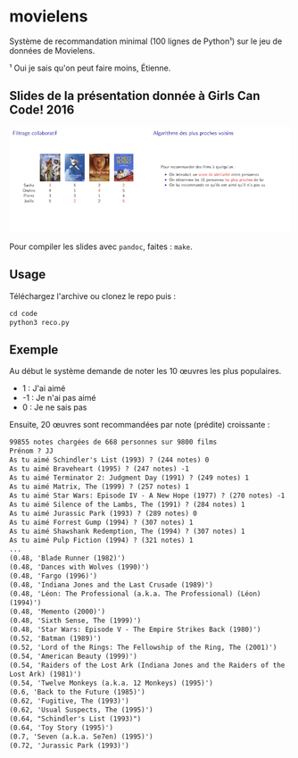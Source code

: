 # movielens
Système de recommandation minimal (100 lignes de Python¹) sur le jeu de données de Movielens.

¹ Oui je sais qu'on peut faire moins, Étienne.

## Slides de la présentation donnée à Girls Can Code! 2016

[![Slides de la présentation](figures/slides.png)](https://github.com/mangaki/research/blob/gh-pages/public/gcc.pdf)

Pour compiler les slides avec ``pandoc``, faites : ``make``.

## Usage

Téléchargez l'archive ou clonez le repo puis :

    cd code
    python3 reco.py

## Exemple

Au début le système demande de noter les 10 œuvres les plus populaires. 

- 1 : J'ai aimé
- -1 : Je n'ai pas aimé
- 0 : Je ne sais pas

Ensuite, 20 œuvres sont recommandées par note (prédite) croissante :

    99855 notes chargées de 668 personnes sur 9800 films
    Prénom ? JJ
    As tu aimé Schindler's List (1993) ? (244 notes) 0 
    As tu aimé Braveheart (1995) ? (247 notes) -1
    As tu aimé Terminator 2: Judgment Day (1991) ? (249 notes) 1
    As tu aimé Matrix, The (1999) ? (257 notes) 1
    As tu aimé Star Wars: Episode IV - A New Hope (1977) ? (270 notes) -1
    As tu aimé Silence of the Lambs, The (1991) ? (284 notes) 1
    As tu aimé Jurassic Park (1993) ? (289 notes) 0
    As tu aimé Forrest Gump (1994) ? (307 notes) 1
    As tu aimé Shawshank Redemption, The (1994) ? (307 notes) 1
    As tu aimé Pulp Fiction (1994) ? (321 notes) 1
    ...
    (0.48, 'Blade Runner (1982)')
    (0.48, 'Dances with Wolves (1990)')
    (0.48, 'Fargo (1996)')
    (0.48, 'Indiana Jones and the Last Crusade (1989)')
    (0.48, 'Léon: The Professional (a.k.a. The Professional) (Léon) (1994)')
    (0.48, 'Memento (2000)')
    (0.48, 'Sixth Sense, The (1999)')
    (0.48, 'Star Wars: Episode V - The Empire Strikes Back (1980)')
    (0.52, 'Batman (1989)')
    (0.52, 'Lord of the Rings: The Fellowship of the Ring, The (2001)')
    (0.54, 'American Beauty (1999)')
    (0.54, 'Raiders of the Lost Ark (Indiana Jones and the Raiders of the Lost Ark) (1981)')
    (0.54, 'Twelve Monkeys (a.k.a. 12 Monkeys) (1995)')
    (0.6, 'Back to the Future (1985)')
    (0.62, 'Fugitive, The (1993)')
    (0.62, 'Usual Suspects, The (1995)')
    (0.64, "Schindler's List (1993)")
    (0.64, 'Toy Story (1995)')
    (0.7, 'Seven (a.k.a. Se7en) (1995)')
    (0.72, 'Jurassic Park (1993)')
